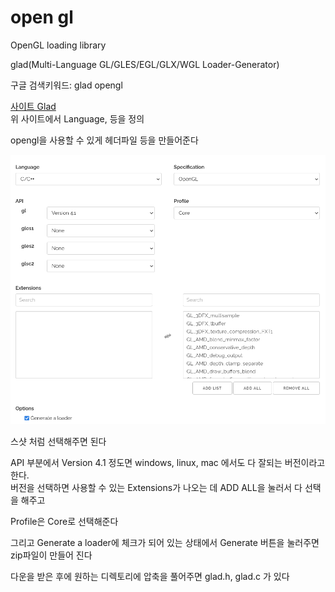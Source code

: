 # open gl
OpenGL loading library

glad(Multi-Language GL/GLES/EGL/GLX/WGL Loader-Generator)  

구글 검색키워드: glad opengl



[사이트 Glad](https://glad.dav1d.de/)   
위 사이트에서 Language, 등을 정의

opengl을 사용할 수 있게 헤더파일 등을 만들어준다   

![](./img/glad.png)

스샷 처럼 선택해주면 된다  

API 부분에서 Version 4.1 정도면 windows, linux, mac 에서도 다 잘되는 버전이라고 한다.   
버전을 선택하면 사용할 수 있는 Extensions가 나오는 데 ADD ALL을 눌러서 다 선택을 해주고   

Profile은 Core로 선택해준다   

그리고 Generate a loader에 체크가 되어 있는 상태에서 Generate 버튼을 눌러주면 zip파일이 만들어 진다 

다운을 받은 후에 원하는 디렉토리에 압축을 풀어주면 glad.h, glad.c 가 있다   



